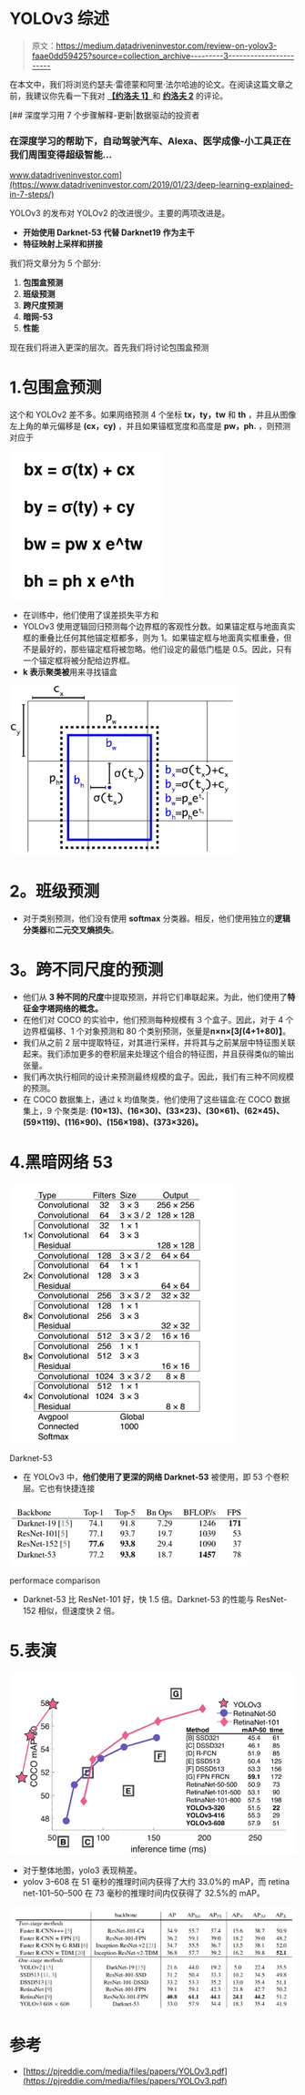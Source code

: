 # YOLOv3 综述

> 原文：<https://medium.datadriveninvestor.com/review-on-yolov3-faae0dd59425?source=collection_archive---------3----------------------->

在本文中，我们将浏览约瑟夫·雷德蒙和阿里·法尔哈迪的论文。在阅读这篇文章之前，我建议你先看一下我对 [**【约洛夫 1】**](https://medium.com/datadriveninvestor/review-on-yolov1-3c85304b617d)和 [**约洛夫 2**](https://medium.com/datadriveninvestor/review-on-yolov2-11e93c5ea3f1) 的评论。

[](https://www.datadriveninvestor.com/2019/01/23/deep-learning-explained-in-7-steps/) [## 深度学习用 7 个步骤解释-更新|数据驱动的投资者

### 在深度学习的帮助下，自动驾驶汽车、Alexa、医学成像-小工具正在我们周围变得超级智能…

www.datadriveninvestor.com](https://www.datadriveninvestor.com/2019/01/23/deep-learning-explained-in-7-steps/) 

YOLOv3 的发布对 YOLOv2 的改进很少。主要的两项改进是。

*   **开始使用 Darknet-53 代替 Darknet19 作为主干**
*   **特征映射上采样和拼接**

我们将文章分为 5 个部分:

1.  **包围盒预测**
2.  **班级预测**
3.  **跨尺度预测**
4.  **暗网-53**
5.  **性能**

现在我们将进入更深的层次。首先我们将讨论包围盒预测

# 1.包围盒预测

这个和 YOLOv2 差不多。如果网络预测 4 个坐标 **tx，ty，tw** 和 **th** ，并且从图像左上角的单元偏移是 **(cx，cy)** ，并且如果锚框宽度和高度是 **pw，ph.** ，则预测对应于

![](img/4df20b4202a4daa6781b499cdbe011bf.png)

*   在训练中，他们使用了误差损失平方和
*   YOLOv3 使用逻辑回归预测每个边界框的客观性分数。如果锚定框与地面真实框的重叠比任何其他锚定框都多，则为 1。如果锚定框与地面真实框重叠，但不是最好的，那些锚定框将被忽略。他们设定的最低门槛是 0.5。因此，只有一个锚定框将被分配给边界框。
*   **k 表示聚类被**用来寻找锚盒

![](img/f221dc07bcc83cee1003fc328a3b0632.png)

# **2。班级预测**

*   对于类别预测，他们没有使用 **softmax** 分类器。相反，他们使用独立的**逻辑分类器**和**二元交叉熵损失**。

# **3。跨不同尺度的预测**

*   他们从 **3 种不同的尺度**中提取预测，并将它们串联起来。为此，他们使用了**特征金字塔网络的概念。**
*   在他们对 COCO 的实验中，他们预测每种规模有 3 个盒子。因此，对于 4 个边界框偏移、1 个对象预测和 80 个类别预测，张量是**n×n×[3∫(4+1+80)】**。
*   我们从之前 2 层中提取特征，对其进行采样，并将其与之前某层中特征图关联起来。我们添加更多的卷积层来处理这个组合的特征图，并且获得类似的输出张量。
*   我们再次执行相同的设计来预测最终规模的盒子。因此，我们有三种不同规模的预测。
*   在 COCO 数据集上，通过 k 均值聚类，他们使用了这些锚盒:在 COCO 数据集上，9 个聚类是: **(10×13)、(16×30)、(33×23)、(30×61)、(62×45)、(59×119)、(116×90)、(156×198)、(373×326)。**

# 4.黑暗网络 53

![](img/4c6e277a48d221d3ca76d94b6d2b3cc7.png)

Darknet-53

*   在 YOLOv3 中，**他们使用了更深的网络 Darknet-53** 被使用，即 53 个卷积层。它也有快捷连接

![](img/006d37cf0b4d1239423e61d21f69fead.png)

performace comparison

*   Darknet-53 比 ResNet-101 好，快 1.5 倍。Darknet-53 的性能与 ResNet-152 相似，但速度快 2 倍。

# 5.表演

![](img/1778e72a4547950daa961001abbb9031.png)

*   对于整体地图，yolo3 表现稍差。
*   yolov 3–608 在 51 毫秒的推理时间内获得了大约 33.0%的 mAP，而 retina net-101–50–500 在 73 毫秒的推理时间内仅获得了 32.5%的 mAP。

![](img/fee6f80ebf36e26c2a5d447f504b81f6.png)

# **参考**

*   [https://pjreddie.com/media/files/papers/YOLOv3.pdf](https://pjreddie.com/media/files/papers/YOLOv3.pdf)